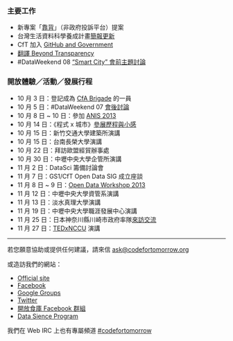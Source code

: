 ### 主要工作
- 新專案「[靠背][1]」（非政府投訴平台）提案
- 台灣生活資料科學養成計畫[簡報更新][2]
- CfT 加入 [GitHub and Government][3]
- [翻譯 Beyond Transparency][4]
- #DataWeekend 08 [“Smart City” 會前主題討論][5]

### 開放體驗／活動／發展行程
- 10 月 3 日：登記成為 [CfA Brigade][6] 的一員
- 10 月 5 日：#DataWeekend 07 [會後討論][7]
- 10 月 8 日 ~ 10 日：參加 [ANIS 2013][8]
- 10 月 14 日：《程式 x 城市》[參展歷程與小感][9]
- 10 月 15 日：新竹交通大學建築所演講
- 10 月 15 日：台南長榮大學演講
- 10 月 22 日：拜訪歐盟經貿辦事處
- 10 月 30 日：中壢中央大學企管所演講
- 11 月 2 日：DataSci 籌備討論會
- 11 月 7 日：GS1/CfT Open Data SIG 成立座談
- 11 月 8 日 ~ 9 日：[Open Data Workshop 2013][10]
- 11 月 12 日：中壢中央大學資管系演講
- 11 月 13 日：淡水真理大學演講
- 11 月 19 日：中壢中央大學職涯發展中心演講
- 11 月 25 日：日本神奈川縣川崎市政府率隊[來訪交流][12]
- 11 月 27 日：[TEDxNCCU][13] 演講

---

若您願意協助或提供任何建議，請來信 ask@codefortomorrow.org

或造訪我們的網站：

- [Official site][14]
- [Facebook][15]
- [Google Groups][16]
- [Twitter][17]
- [開放食庫 Facebook 群組][18]
- [Data Sience Program][19]

我們在 Web IRC 上也有專屬頻道 [#codefortomorrow][20]


  [1]: https://groups.google.com/d/msg/codefortomorrow/uEir-5pcFJ8/8jeYcz7HjukJ
  [2]: http://www.slideshare.net/ckliu/data-science-program-by-code-for-tomorrow
  [3]: http://government.github.com/community/
  [4]: https://groups.google.com/d/msg/codefortomorrow/60Jx3cp7TLY/CcOc6FFrOOEJ
  [5]: https://groups.google.com/d/msg/codefortomorrow/Mb6GmF9WrnU/NRVfW75kA9kJ
  [6]: https://groups.google.com/d/msg/codefortomorrow/x3nhS46_0YI/bHRznEzEvoUJ
  [7]: https://groups.google.com/d/msg/codefortomorrow/bLUW8J4g510/UfXC3ViIp6EJ
  [8]: http://www.anis.asia/anis-2013/
  [9]: https://groups.google.com/d/msg/codefortomorrow/ZKN8KpZWwhM/8eBt0tiqb80J
  [10]: https://groups.google.com/d/msg/codefortomorrow/TMgEdJqPIyA/6lCPtnxXK40J
  [12]: https://groups.google.com/d/msg/codefortomorrow/BybG60N-ZOw/XNsldg6aF_EJ
  [13]: http://tedxnccu.com/
  [14]: http://codefortomorrow.org/
  [15]: https://www.facebook.com/CodeForTomorrow
  [16]: http://groups.google.com/group/codefortomorrow
  [17]: http://twitter.com/codefortomorrow
  [18]: https://www.facebook.com/groups/foodopendata/
  [19]: http://datasci.co
  [20]: http://webchat.freenode.net/?channels=codefortomorrow
